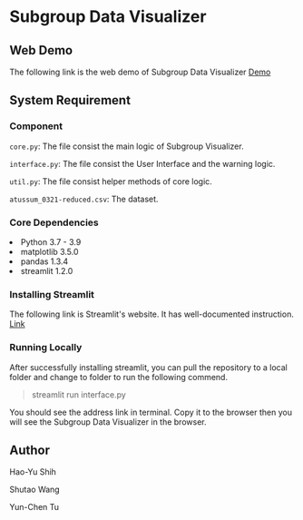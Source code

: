 # Subgroup Data Visualizer

## Web Demo
The following link is the web demo of Subgroup Data Visualizer
[Demo](https://hshih25-cs765-final-project-interface-k8n25y.streamlit.app/)

## System Requirement
### Component
`core.py`: The file consist the main logic of Subgroup Visualizer. 

`interface.py`: The file consist the User Interface and the warning logic.

`util.py`: The file consist helper methods of core logic.

`atussum_0321-reduced.csv`: The dataset.
### Core Dependencies

<li>Python 3.7 - 3.9
<li>matplotlib 3.5.0
<li>pandas 1.3.4
<li>streamlit 1.2.0

### Installing Streamlit
The following link is Streamlit's website. It has well-documented instruction.
[Link](https://docs.streamlit.io/library/get-started/installation)


### Running Locally

After successfully installing streamlit, you can pull the repository to a local folder and change to folder to run the following commend.

>streamlit run interface.py

You should see the address link in terminal. Copy it to the browser then you will see the Subgroup Data Visualizer in the browser.


## Author 
Hao-Yu Shih

Shutao Wang

Yun-Chen Tu